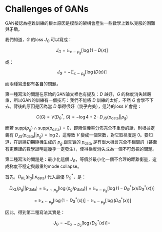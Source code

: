 # Challenges of GANs

GAN被認為極難訓練的根本原因是模型的架構會產生一些數學上難以克服的困難與矛盾。

我們知道，$`G`$ 的loss $`J_G`$ 可以寫成：

```math
J_G= \mathbb{E}_{x \sim p_g}[ \log(1 - D(x) ]
```

或：

$$J_G= -\mathbb{E}_{x \sim p_g}[ \log(D(x)) ]$$

而兩種寫法都有各自的問題。

第一種寫法的問題在原始的GAN論文裡也有提及：$D$ 越好，$G$ 的梯度消失越嚴重，所以GAN的訓練有一個技巧：我們不能將 $D$ 訓練的太好，不然 $G$ 會學不下去。背後的原因是因為當 $D$ 學得很好（幾乎完美），這時的loss $V$ 會是：

$$C(G)=V(D^*_G,\ G)=-\log 4+2\cdot D_{\text{JS}}(p_{\text{data}}||p_g)$$

而若 $\text{supp}(p_g) \cap\text{supp}(p_{\text{data}})=0$，即兩個機率分佈完全不重疊的話，則根據定義有 $D_{\text{JS}}(p_{\text{data}}||p_g)=\log 2$，這導致 $V$ 變成一個常數，對它取梯度是 $0$。要知道，在訓練初期隨機生成的 $p_g$ 跟真實的 $p_{\text{data}}$ 是有很大機會完全不相關的（甚至有更嚴謹的數學證明這幾乎一定發生），使得梯度消失成為一個不可忽視的問題。

第二種寫法的問題是：最小化這個 $J_G$，等價於最小化一個不合理的距離衡量，造成梯度不穩定與嚴重的mode collapse。

首先，$D_{\text{KL}}(p_{g}||p_{\text{data}})$ 代入最優 $D^*_G$，是：

$$D_{\text{KL}}(p_{g}||p_{\text{data}})=\mathbb{E}_{x\sim p_g}[\log(p_g/p_{\text{data}})]=\mathbb{E}_{x\sim p_g}[\log(1-D^*_G(x)/D^*_G(x))]$$

$$=\mathbb{E}_{x\sim p_g}[\log(1-D^*_G(x))]-\mathbb{E}_{x\sim p_g}[\log(D^*_G(x))]$$

因此，得到第二種寫法其實是：

$$J_G=-\mathbb{E}_{x\sim p_g}[\log(D^*_G(x))]=$$
